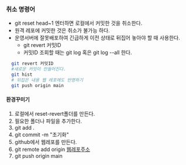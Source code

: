 ### 취소 명령어
* git reset head~1 엔터하면 로컬에서 커밋한 것을 취소한다.
* 원격 레포에 커밋한 것은 취소가 불가능 하다.
* 운영서버에 잘못배포하여 긴급하게 이전 상태로 뒤집어 놓아야 할 때 사용한다.
  - git revert 커밋ID
  - 커밋ID 조회할 때는 git log 혹은 git log --all 한다.

```sh
  git revert 커밋ID
  #새로운 커밋이 만들어진다.
  git hist
  # 뒤집은 내용 웹 레포에도 반영하기
  git push origin main

```


#### 환경꾸미기
1. 로컬에서 reset-revert폴더를 만든다.
2. 필요한 폴더나 파일을 추가한다.
3. git add .
4. git commit -m "초기화"
5. github에서 웹레포를 만든다.
6. git remote add origin [웹레포주소](https://github.com/kimjoy0914/reset-revert.git)
7. git push origin main

